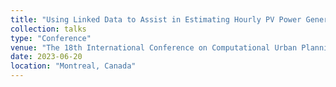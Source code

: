 ```yaml
---
title: "Using Linked Data to Assist in Estimating Hourly PV Power Generation at the Neighbourhood Level: A Case Study in the Netherlands"
collection: talks
type: "Conference"
venue: "The 18th International Conference on Computational Urban Planning and Urban Management (CUPUM)"
date: 2023-06-20
location: "Montreal, Canada"
---
```

